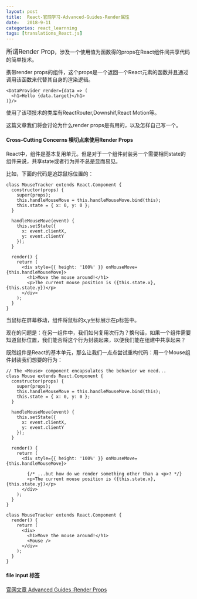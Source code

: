 ```yaml
---
layout: post
title:  React-官网学习-Advanced-Guides-Render属性
date:   2018-9-11
categories: react_learnning
tags: [translations_React.js]
---
```

<big>所谓Render Prop</big>，涉及一个使用值为函数得的props在React组件间共享代码的简单技术。

携带render props的组件，这个props是一个返回一个React元素的函数并且通过调用该函数来代替其自身的渲染逻辑。

```
<DataProvider render={data => (
  <h1>Hello {data.target}</h1>
)}/>

```

使用了该项技术的类库有ReactRouter,Downshif,React Motion等。

这篇文章我们将会讨论为什么render props是有用的，以及怎样自己写一个。


#### Cross-Cutting Concerns 横切点来使用Render Props

React中，组件是基本复用单元。但是对于一个组件封装另一个需要相同state的组件来说，共享state或者行为并不总是显而易见。

比如，下面的代码是追踪鼠标位置的：

```
class MouseTracker extends React.Component {
  constructor(props) {
    super(props);
    this.handleMouseMove = this.handleMouseMove.bind(this);
    this.state = { x: 0, y: 0 };
  }

  handleMouseMove(event) {
    this.setState({
      x: event.clientX,
      y: event.clientY
    });
  }

  render() {
    return (
      <div style={{ height: '100%' }} onMouseMove={this.handleMouseMove}>
        <h1>Move the mouse around!</h1>
        <p>The current mouse position is ({this.state.x}, {this.state.y})</p>
      </div>
    );
  }
}

```

当鼠标在屏幕移动，组件将鼠标的x,y坐标展示在p标签中。

现在的问题是：在另一组件中，我们如何复用次行为？换句话，如果一个组件需要知道鼠标位置，我们能否将这个行为封装起来，以便我们能在组建中共享起来？

既然组件是React的基本单元，那么让我们一点点尝试重构代码：用一个Mouse组件封装我们想要的行为：

```
// The <Mouse> component encapsulates the behavior we need...
class Mouse extends React.Component {
  constructor(props) {
    super(props);
    this.handleMouseMove = this.handleMouseMove.bind(this);
    this.state = { x: 0, y: 0 };
  }

  handleMouseMove(event) {
    this.setState({
      x: event.clientX,
      y: event.clientY
    });
  }

  render() {
    return (
      <div style={{ height: '100%' }} onMouseMove={this.handleMouseMove}>

        {/* ...but how do we render something other than a <p>? */}
        <p>The current mouse position is ({this.state.x}, {this.state.y})</p>
      </div>
    );
  }
}

class MouseTracker extends React.Component {
  render() {
    return (
      <div>
        <h1>Move the mouse around!</h1>
        <Mouse />
      </div>
    );
  }
}
```


#### file input 标签



[官网文章 Advanced Guides :Render Props](https://reactjs.org/docs/render-props.html)


